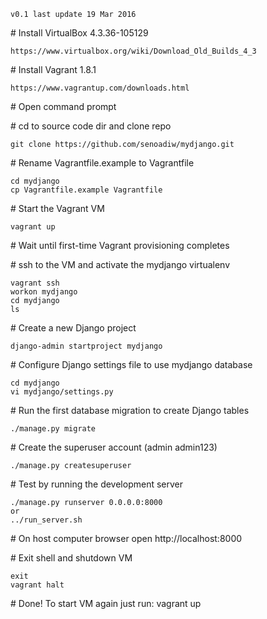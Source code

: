 `v0.1 last update 19 Mar 2016`

\# Install VirtualBox 4.3.36-105129

    https://www.virtualbox.org/wiki/Download_Old_Builds_4_3

\# Install Vagrant 1.8.1

    https://www.vagrantup.com/downloads.html

\# Open command prompt

\# cd to source code dir and clone repo

    git clone https://github.com/senoadiw/mydjango.git

\# Rename Vagrantfile.example to Vagrantfile

    cd mydjango
    cp Vagrantfile.example Vagrantfile

\# Start the Vagrant VM

    vagrant up

\# Wait until first-time Vagrant provisioning completes

\# ssh to the VM and activate the mydjango virtualenv

    vagrant ssh
    workon mydjango
    cd mydjango
    ls

\# Create a new Django project

    django-admin startproject mydjango

\# Configure Django settings file to use mydjango database

    cd mydjango
    vi mydjango/settings.py

\# Run the first database migration to create Django tables

    ./manage.py migrate

\# Create the superuser account (admin admin123)

    ./manage.py createsuperuser

\# Test by running the development server

    ./manage.py runserver 0.0.0.0:8000
    or
    ../run_server.sh

\# On host computer browser open http://localhost:8000

\# Exit shell and shutdown VM

    exit
    vagrant halt

\# Done! To start VM again just run: vagrant up

